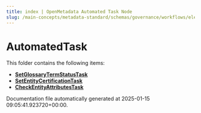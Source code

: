 ```yaml
---
title: index | OpenMetadata Automated Task Node
slug: /main-concepts/metadata-standard/schemas/governance/workflows/elements/nodes/automatedtask
---
```


# AutomatedTask

This folder contains the following items:

- [**SetGlossaryTermStatusTask**](/main-concepts/metadata-standard/schemas/governance/workflows/elements/nodes/automatedtask/setglossarytermstatustask)
- [**SetEntityCertificationTask**](/main-concepts/metadata-standard/schemas/governance/workflows/elements/nodes/automatedtask/setentitycertificationtask)
- [**CheckEntityAttributesTask**](/main-concepts/metadata-standard/schemas/governance/workflows/elements/nodes/automatedtask/checkentityattributestask)


Documentation file automatically generated at 2025-01-15 09:05:41.923720+00:00.
